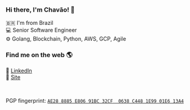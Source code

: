 ### Hi there, I'm Chavão! 👋

🇧🇷 I'm from Brazil <br />
💻 Senior Software Engineer <br />
⚙️ Golang, Blockchain, Python, AWS, GCP, Agile

### Find me on the web 🌎

💼 [LinkedIn](https://br.linkedin.com/in/chavao) <br />
🚀 [Site](https://www.chavao.net/)

<br />

PGP fingerprint: [`AE28 8885 E806 91BC 32CF  0638 C448 1E99 01E6 13A4`](https://github.com/Chavao.gpg)

<!--
**Chavao/Chavao** is a ✨ _special_ ✨ repository because its `README.md` (this file) appears on your GitHub profile.

Here are some ideas to get you started:

- 🔭 I’m currently working on ...
- 🌱 I’m currently learning ...
- 👯 I’m looking to collaborate on ...
- 🤔 I’m looking for help with ...
- 💬 Ask me about ...
- 📫 How to reach me: ...
- 😄 Pronouns: ...
- ⚡ Fun fact: ...
-->
